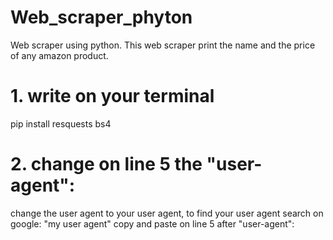 # Web_scraper_phyton
Web scraper using python. This web scraper print the name and the price of any amazon product.

# 1. write on your terminal
pip install resquests bs4

# 2. change on line 5 the "user-agent":
change the user agent to your user agent, to find your user agent search on google:
"my user agent"
copy and paste on line 5 after "user-agent":
